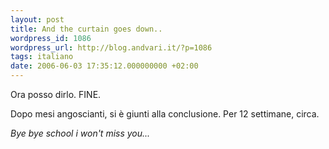 ```yaml
---
layout: post
title: And the curtain goes down..
wordpress_id: 1086
wordpress_url: http://blog.andvari.it/?p=1086
tags: italiano
date: 2006-06-03 17:35:12.000000000 +02:00
---
```

Ora posso dirlo. FINE.

Dopo mesi angoscianti, si è giunti alla conclusione. Per 12 settimane, circa.

<em>Bye bye school i won't miss you...
</em>
